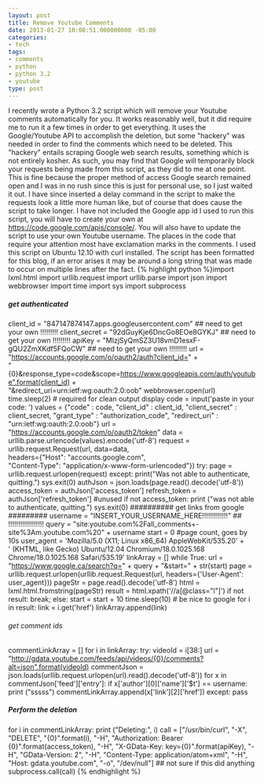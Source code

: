 ```yaml
---
layout: post
title: Remove Youtube Comments
date: 2013-01-27 10:08:51.000000000 -05:00
categories:
- tech
tags:
- comments
- python
- python 3.2
- youtube
type: post
---
```

I recently wrote a Python 3.2 script which will remove your Youtube comments automatically for you. It works reasonably well, but it did require me to run it a few times in order to get everything. It uses the Google/Youtube API to accomplish the deletion, but some "hackery" was needed in order to find the comments which need to be deleted. This "hackery" entails scraping Google web search results, something which is not entirely kosher. As such, you may find that Google will temporarily block your requests being made from this script, as they did to me at one point. This is fine because the proper method of access Google search remained open and I was in no rush since this is just for personal use, so I just waited it out. I have since inserted a delay command in the script to make the requests look a little more human like, but of course that does cause the script to take longer. I have not included the Google app id I used to run this script, you will have to create your own at https://code.google.com/apis/console/. You will also have to update the script to use your own Youtube username. The places in the code that require your attention most have exclamation marks in the comments. I used this script on Ubuntu 12.10 with curl installed. The script has been formatted for this blog, if an error arises it may be around a long string that was made to occur on multiple lines after the fact.
{% highlight python %}import lxml.html
import urllib.request
import urllib.parse
import json
import webbrowser
import time
import sys
import subprocess
##### get authenticated #####
client_id = "847147874147.apps.googleusercontent.com" ## need to get your own !!!!!!!!!
client_secret = "92dGuyKje6DncGo8EOe8GYKJ" ## need to get your own !!!!!!!!!
apiKey = "MIzjSyQmSZ3U18vmD1esxF-gQU2ZmXKdf5FQoCW" ## need to get your own !!!!!!!!!
url = "https://accounts.google.com/o/oauth2/auth?client_id=" +\
      "{0}&amp;response_type=code&amp;scope=https://www.googleapis.com/auth/youtube".format(client_id) +\
      "&amp;redirect_uri=urn:ietf:wg:oauth:2.0:oob"
webbrowser.open(url)
time.sleep(2) # required for clean output display
code = input('paste in your code: ')
values = {"code" : code,
          "client_id" : client_id,
          "client_secret" : client_secret,
          "grant_type" : "authorization_code",
          "redirect_uri" : "urn:ietf:wg:oauth:2.0:oob"}
url = "https://accounts.google.com/o/oauth2/token"
data = urllib.parse.urlencode(values).encode('utf-8')
request = urllib.request.Request(url, data=data,\
                           headers={"Host": "accounts.google.com",\
                           "Content-Type": "application/x-www-form-urlencoded"})
try:
    page = urllib.request.urlopen(request)
except:
    print("Was not able to authenticate, quitting.")
    sys.exit(0)
authJson = json.loads(page.read().decode('utf-8'))
access_token = authJson['access_token']
refresh_token = authJson['refresh_token'] #unused
if not access_token:
    print ("was not able to authenticate, quitting.")
    sys.exit(0)
########## get links from google #########
username = "INSERT_YOUR_USERNAME_HERE!!!!!!!!!!!!!" ## !!!!!!!!!!!!!!!!!!
query = "site:youtube.com%2Fall_comments+-site%3Am.youtube.com%20" + username
start = 0 #page count, goes by 10s
user_agent = 'Mozilla/5.0 (X11; Linux x86_64) AppleWebKit/535.20' +\
       ' (KHTML, like Gecko) Ubuntu/12.04 Chromium/18.0.1025.168 Chrome/18.0.1025.168 Safari/535.19'
linkArray = []
while True:
    url = "https://www.google.ca/search?q=" + query + "&amp;start=" + str(start)
    page = urllib.request.urlopen(urllib.request.Request(url, headers={'User-Agent': user_agent}))
    pageStr = page.read().decode('utf-8')
    html = lxml.html.fromstring(pageStr)
    result = html.xpath('//a[@class="l"]')
    if not result:
        break;
    else:
        start = start + 10
        time.sleep(10) # be nice to google
    for i in result:
        link = i.get('href')
        linkArray.append(link)
###### get comment ids ######
commentLinkArray = []
for i in linkArray:
    try:
        videoId = i[38:]
        url = "http://gdata.youtube.com/feeds/api/videos/{0}/comments?alt=json".format(videoId)
        commentJson = json.loads(urllib.request.urlopen(url).read().decode('utf-8'))
        for x in commentJson['feed']['entry']:
            if x['author'][0]['name']['$t'] == username:
                print ("sssss")
                commentLinkArray.append(x['link'][2]['href'])
    except:
        pass
##### Perform the deletion ######
for i in commentLinkArray:
    print ("Deleting:", i)
    call = ["/usr/bin/curl", "-X", "DELETE", "{0}".format(i),
                             "-H", "Authorization: Bearer {0}".format(access_token),
                             "-H", "X-GData-Key: key={0}".format(apiKey),
                             "-H", "GData-Version: 2",
                             "-H", "Content-Type: application/atom+xml",
                             "-H", "Host: gdata.youtube.com",
                             "-o", "/dev/null"]     ## not sure if this did anything
    subprocess.call(call)
{% endhighlight %}
